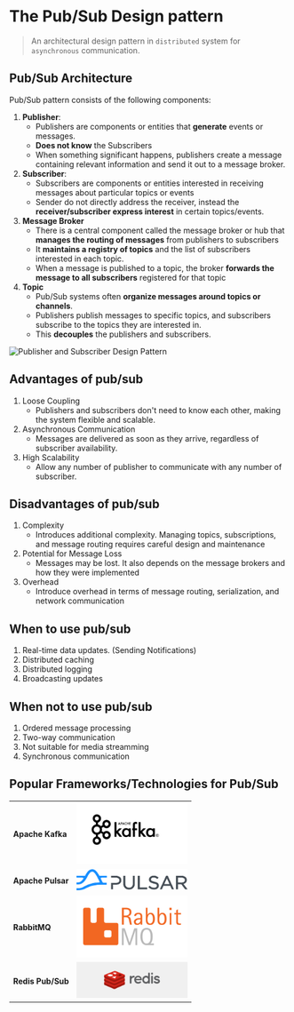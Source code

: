 # The Pub/Sub Design pattern
> An architectural design pattern in `distributed` system for `asynchronous` communication.


## Pub/Sub Architecture

Pub/Sub pattern consists of the following components:
1. **Publisher**:
    - Publishers are components or entities that **generate** events or messages. 
    - **Does not know** the Subscribers
    - When something significant happens, publishers create a message containing relevant information and send it out to a message broker.
2. **Subscriber**:
    - Subscribers are components or entities interested in receiving messages about particular topics or events
    - Sender do not directly address the receiver, instead the **receiver/subscriber express interest** in certain topics/events.
3. **Message Broker**
    - There is a central component called the message broker or hub that **manages the routing of messages** from publishers to subscribers
    -  It **maintains a registry of topics** and the list of subscribers interested in each topic.
    - When a message is published to a topic, the broker **forwards the message to all subscribers** registered for that topic
4. **Topic**
    - Pub/Sub systems often **organize messages around topics or channels**.
    - Publishers publish messages to specific topics, and subscribers subscribe to the topics they are interested in.
    - This **decouples** the publishers and subscribers.



![Publisher and Subscriber Design Pattern](images/pub-sub_design_pattern.jpg)


## Advantages of pub/sub
1. Loose Coupling
    - Publishers and subscribers don't need to know each other, making the system flexible and scalable.
2. Asynchronous Communication
    - Messages are delivered as soon as they arrive, regardless of subscriber availability.
3. High Scalability
    - Allow any number of publisher to communicate with any number of subscriber.

## Disadvantages of pub/sub
1. Complexity
    - Introduces additional complexity. Managing topics, subscriptions, and message routing requires careful design and maintenance
2. Potential for Message Loss
    - Messages may be lost. It also depends on the message brokers and how they were implemented
3. Overhead
    -  Introduce overhead in terms of message routing, serialization, and network communication


## When to use pub/sub

1. Real-time data updates. (Sending Notifications)
2. Distributed caching
3. Distributed logging
4. Broadcasting updates

## When not to use pub/sub

1. Ordered message processing
2. Two-way communication
3. Not suitable for media streamming
4. Synchronous communication


## Popular Frameworks/Technologies for Pub/Sub
|  |  |
| ----------- | ----------- |
| **Apache Kafka** | <img src="images/apache-kafka.jpg" width="200px"> |
| **Apache Pulsar**   | <img src="images/apache-pulser.png" width="200px"> |
|  **RabbitMQ** | <img src="images/rabbitmq.png" width="200px"> |
| **Redis Pub/Sub** | <img src="images/redis.png" width="200px"> |

<!-- Notes:
1. Distributed system will not have permenant connection between two system
2. What happens if the server dies? will client be able to retrive them?
Ans: messages should stay even in case of failure.
3. For distributed systems we need to think about persistent storage -->
